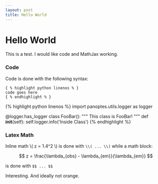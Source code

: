 ```yaml
---
layout: post
title: Hello World
---
```


# Hello World

This is a test. I would like code and MathJax working.

### Code

Code is done with the following syntax:

```
{ % highlight python linenos % }
code goes here
{ % endhighlight % }
```

{% highlight python linenos %}
import panoptes.utils.logger as logger

@logger.has_logger
class FooBar():
  """ This class is FooBar! """
  def __init__(self):
    self.logger.info('Inside Class')
{% endhighlight %}


### Latex Math

Inline math \\( z = 1.4^2 \\) is done with `\\( ... \\)` while a math block:

$$ z = \frac{\lambda_{obs} - \lambda_{em}}{\lambda_{em}} $$

is done with `$$ ... $$`

Interesting. And ideally not orange.
